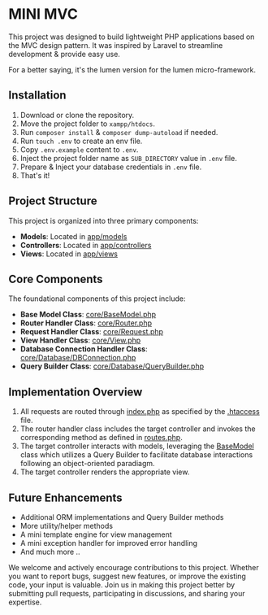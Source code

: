 # MINI MVC

This project was designed to build lightweight PHP applications based on the MVC design pattern. It was inspired by Laravel to streamline development & provide easy use.

For a better saying, it's the lumen version for the lumen micro-framework.

## Installation
1. Download or clone the repository.
2. Move the project folder to `xampp/htdocs`.
3. Run `composer install` & `composer dump-autoload` if needed.
4. Run `touch .env` to create an env file.
5. Copy `.env.example` content to `.env`.
6. Inject the project folder name as `SUB_DIRECTORY` value in `.env` file.
7. Prepare & Inject your database credentials in `.env` file.
8. That's it!

## Project Structure

This project is organized into three primary components:

- **Models**: Located in [app/models](app/models)
- **Controllers**: Located in [app/controllers](app/controllers)
- **Views**: Located in [app/views](app/views)

## Core Components

The foundational components of this project include:

- **Base Model Class**: [core/BaseModel.php](core/BaseModel.php)
- **Router Handler Class**: [core/Router.php](core/Router.php)
- **Request Handler Class**: [core/Request.php](core/Request.php)
- **View Handler Class**: [core/View.php](core/View.php)
- **Database Connection Handler Class**: [core/Database/DBConnection.php](core/Database/DBConnection.php)
- **Query Builder Class**: [core/Database/QueryBuilder.php](core/Database/QueryBuilder.php)

## Implementation Overview

1. All requests are routed through [index.php](index.php) as specified by the [.htaccess](.htaccess) file.
2. The router handler class includes the target controller and invokes the corresponding method as defined in [routes.php](routes.php).
3. The target controller interacts with models, leveraging the [BaseModel](core/BaseModel.php) class which utilizes a Query Builder to facilitate database interactions following an object-oriented paradiagm.
4. The target controller renders the appropriate view.

## Future Enhancements

- Additional ORM implementations and Query Builder methods
- More utility/helper methods
- A mini template engine for view management
- A mini exception handler for improved error handling
- And much more ..

We welcome and actively encourage contributions to this project. Whether you want to report bugs, suggest new features, or improve the existing code, your input is valuable. Join us in making this project better by submitting pull requests, participating in discussions, and sharing your expertise.